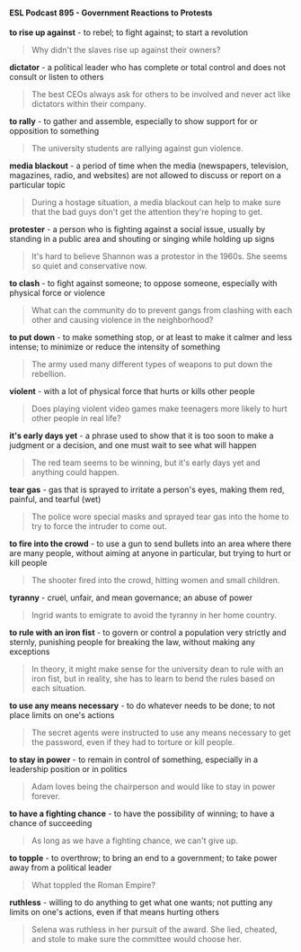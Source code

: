 #### ESL Podcast 895 - Government Reactions to Protests

**to rise up against** - to rebel; to fight against; to start a revolution

> Why didn't the slaves rise up against their owners?

**dictator** - a political leader who has complete or total control and does not
consult or listen to others

> The best CEOs always ask for others to be involved and never act like dictators
within their company.

**to rally** - to gather and assemble, especially to show support for or opposition to
something

> The university students are rallying against gun violence.

**media blackout** - a period of time when the media (newspapers, television,
magazines, radio, and websites) are not allowed to discuss or report on a
particular topic

> During a hostage situation, a media blackout can help to make sure that the
bad guys don't get the attention they're hoping to get.

**protester** - a person who is fighting against a social issue, usually by standing in
a public area and shouting or singing while holding up signs

> It's hard to believe Shannon was a protestor in the 1960s. She seems so quiet
and conservative now.

**to clash** - to fight against someone; to oppose someone, especially with
physical force or violence

> What can the community do to prevent gangs from clashing with each other
and causing violence in the neighborhood?

**to put down** - to make something stop, or at least to make it calmer and less
intense; to minimize or reduce the intensity of something

> The army used many different types of weapons to put down the rebellion.

**violent** - with a lot of physical force that hurts or kills other people

> Does playing violent video games make teenagers more likely to hurt other
people in real life?

**it's early days yet** - a phrase used to show that it is too soon to make a
judgment or a decision, and one must wait to see what will happen

> The red team seems to be winning, but it's early days yet and anything could
happen.

**tear gas** - gas that is sprayed to irritate a person's eyes, making them red,
painful, and tearful (wet)

> The police wore special masks and sprayed tear gas into the home to try to
force the intruder to come out.

**to fire into the crowd** - to use a gun to send bullets into an area where there
are many people, without aiming at anyone in particular, but trying to hurt or kill
people

> The shooter fired into the crowd, hitting women and small children.

**tyranny** - cruel, unfair, and mean governance; an abuse of power

> Ingrid wants to emigrate to avoid the tyranny in her home country.

**to rule with an iron fist** - to govern or control a population very strictly and
sternly, punishing people for breaking the law, without making any exceptions

> In theory, it might make sense for the university dean to rule with an iron fist,
but in reality, she has to learn to bend the rules based on each situation.

**to use any means necessary** - to do whatever needs to be done; to not place
limits on one's actions

> The secret agents were instructed to use any means necessary to get the
password, even if they had to torture or kill people.

**to stay in power** - to remain in control of something, especially in a leadership
position or in politics

> Adam loves being the chairperson and would like to stay in power forever.

**to have a fighting chance** - to have the possibility of winning; to have a chance
of succeeding

> As long as we have a fighting chance, we can't give up.

**to topple** - to overthrow; to bring an end to a government; to take power away
from a political leader

> What toppled the Roman Empire?

**ruthless** - willing to do anything to get what one wants; not putting any limits on
one's actions, even if that means hurting others

> Selena was ruthless in her pursuit of the award. She lied, cheated, and stole to
make sure the committee would choose her.

